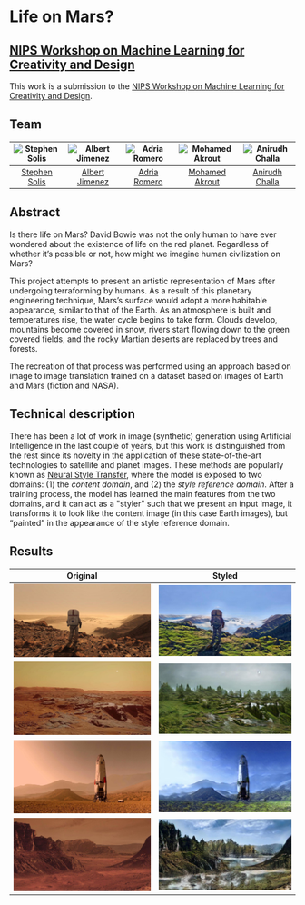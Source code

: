 # Life on Mars?
## [NIPS Workshop on Machine Learning for Creativity and Design](https://nips.cc/Conferences/2018/Schedule?showEvent=10924)
This work is a submission to the [NIPS Workshop on Machine Learning for Creativity and Design](https://nips.cc/Conferences/2018/Schedule?showEvent=10924).

## Team

| ![Stephen Solis][StephenSolis-photo]  | ![Albert Jimenez][AlbertJimenez-photo]  |  ![Adria Romero][AdriaRomero-photo] | ![Mohamed Akrout][MohamedAkrout-photo] | ![Anirudh Challa][AnirudhChalla-photo] |
|:-:|:-:|:-:|:-:|:-:|
| [Stephen Solis][StephenSolis-web]  | [Albert Jimenez][AlbertJimenez-web] | [Adria Romero][AdriaRomero-web] | [Mohamed Akrout][MohamedAkrout-web] |  [Anirudh Challa][AnirudhChalla-web] | 

[StephenSolis-photo]: https://user-images.githubusercontent.com/5657335/47261789-950ab780-d4a5-11e8-8b78-8478a60c1571.png
[AlbertJimenez-photo]: https://user-images.githubusercontent.com/5657335/47261794-9e941f80-d4a5-11e8-8850-7add90e97944.png
[AdriaRomero-photo]: https://user-images.githubusercontent.com/5657335/47261792-9a680200-d4a5-11e8-9982-df7f8069dc31.png
[MohamedAkrout-photo]: https://user-images.githubusercontent.com/5657335/47261796-a18f1000-d4a5-11e8-9924-3b2008fa604c.png
[AnirudhChalla-photo]: https://user-images.githubusercontent.com/5657335/47261797-a358d380-d4a5-11e8-9d7c-ff95d3f371bb.png


[StephenSolis-web]: https://stephensol.is/
[AlbertJimenez-web]: https://jsalbert.github.io/
[AdriaRomero-web]: http://adriaromero.net/
[MohamedAkrout-web]: https://www.linkedin.com/in/mohamed-akrout/
[AnirudhChalla-web]: https://www.linkedin.com/in/anirudhchalla2907/

## Abstract
Is there life on Mars? David Bowie was not the only human to have ever wondered about the existence of life on the red planet. Regardless of whether it’s possible or not, how might we imagine human civilization on Mars? 

This project attempts to present an artistic representation of Mars after undergoing terraforming by humans. As a result of this planetary engineering technique, Mars’s surface would adopt a more habitable appearance, similar to that of the Earth. As an atmosphere is built and temperatures rise, the water cycle begins to take form. Clouds develop, mountains become covered in snow, rivers start flowing down to the green covered fields, and the rocky Martian deserts are replaced by trees and forests.

The recreation of that process was performed using an approach based on image to image translation trained on a dataset based on images of Earth and Mars (fiction and NASA).

## Technical description
There has been a lot of work in image (synthetic) generation using Artificial Intelligence in the last couple of years, but this work is distinguished from the rest since its novelty in the application of these state-of-the-art technologies to satellite and planet images. These methods are popularly known as [Neural Style Transfer](https://arxiv.org/abs/1508.06576), where the model is exposed to two domains: (1) the *content domain*, and (2) the *style reference domain*. After a training process, the model has learned the main features from the two domains, and it can act as a "styler" such that we present an input image, it transforms it to look like the content image (in this case Earth images), but “painted” in the appearance of the style reference domain.

## Results

| Original  | Styled |
| ------------- | ------------- |
| ![](https://raw.githubusercontent.com/stephensolis/life-on-mars/master/docs/assets/img/1_orig.jpg)  | ![](https://raw.githubusercontent.com/stephensolis/life-on-mars/master/docs/assets/img/1_select.jpg) |
| ![](https://raw.githubusercontent.com/stephensolis/life-on-mars/master/docs/assets/img/2_orig.jpg)  | ![](https://raw.githubusercontent.com/stephensolis/life-on-mars/master/docs/assets/img/2_select.jpg) |
| ![](https://raw.githubusercontent.com/stephensolis/life-on-mars/master/docs/assets/img/3_orig.jpg)  | ![](https://raw.githubusercontent.com/stephensolis/life-on-mars/master/docs/assets/img/3_select.jpg) |
| ![](https://raw.githubusercontent.com/stephensolis/life-on-mars/master/docs/assets/img/4_orig.jpg)  | ![](https://raw.githubusercontent.com/stephensolis/life-on-mars/master/docs/assets/img/4_select.jpg) |
